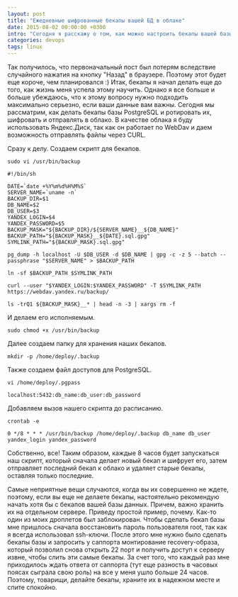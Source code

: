 ```yaml
---
layout: post
title: "Ежедневные шифрованные бекапы вашей БД в облаке"
date: 2015-08-02 00:00:00 +0300
intro: "Сегодня я расскажу о том, как можно настроить бекапы вашей базы данных в облако, что позволит избежать головной боли даже после полной потери контроля над сервером."
categories: devops
tags: linux
---
```


Так получилось, что первоначальный пост был потерям вследствие случайного нажатия на кнопку "Назад" в браузере. Поэтому этот будет еще короче, чем планировался :) Итак, бекапы я начал делать еще до того, как жизнь меня успела этому научить. Однако я все больше и больше убеждаюсь, что к этому вопросу нужно подходить максимально серьезно, если ваши данные вам важны. Сегодня мы рассматрим, как делать бекапы базы PostgreSQL и ротировать их, шифровать и отправлять в облако. В качестве облака я буду использовать Яндекс.Диск, так как он работает по WebDav и даем возможность отправлять файлы через CURL.

Сразу к делу. Создаем скрипт для бекапов.

```
sudo vi /usr/bin/backup
```

```
#!/bin/sh

DATE=`date +%Y%m%d%H%M%S`
SERVER_NAME=`uname -n`
BACKUP_DIR=$1
DB_NAME=$2
DB_USER=$3
YANDEX_LOGIN=$4
YANDEX_PASSWORD=$5
BACKUP_MASK="${BACKUP_DIR}/${SERVER_NAME}__${DB_NAME}"
BACKUP_PATH="${BACKUP_MASK}__${DATE}.sql.gpg"
SYMLINK_PATH="${BACKUP_MASK}.sql.gpg"

pg_dump -h localhost -U $DB_USER -d $DB_NAME | gpg -c -z 5 --batch --passphrase "$SERVER_NAME" > $BACKUP_PATH

ln -sf $BACKUP_PATH $SYMLINK_PATH

curl --user "$YANDEX_LOGIN:$YANDEX_PASSWORD" -T $SYMLINK_PATH https://webdav.yandex.ru/backup/

ls -trQ1 ${BACKUP_MASK}__* | head -n -3 | xargs rm -f
```

И делаем его исполняемым.

```
sudo chmod +x /usr/bin/backup
```

Далее создаем папку для хранения наших бекапов.

```
mkdir -p /home/deploy/.backup
```

Также создаем файл доступов для PostgreSQL.

```
vi /home/deploy/.pgpass
```

```
localhost:5432:db_name:db_user:db_password
```

Добавляем вызов нашего скрипта до расписанию.

```
crontab -e
```

```
0 */8 * * * /usr/bin/backup /home/deploy/.backup db_name db_user yandex_login yandex_password
```

Собственно, все! Таким образом, каждые 8 часов будет запускаться наш скрипт, который сначала делает новый бекап и шифрует его, затем отправляет последний бекап к облако и удаляет старые бекапы, оставляя только последние.

Самые неприятные вещи случаются, когда вы их совершенно не ждете, поэтому, если вы еще не делаете бекапы, настоятельно рекомендую начать хотя бы с бекапов вашей базы данных. Причем, важно хранить их на отдельном сервере. Приведу простой пример, почему. Как-то один из моих дроплетов был заблокирован. Чтобы сделать бекап базы мне пришлось сначала восстановить пароль пользователя root, так как я всегда использовал ssh-ключи. После этого мне нужно было сделать бекапы базы и запросить у саппорта монтирование recovery-образа, который позволил снова открыть 22 порт и получить доступ к серверу извне, чтобы слить эти самые бекапы. За счет того, что каждый раз мне приходилось ждать ответа от саппорта (тут еще разность в часовых поясах сыграла свою роль) на все у меня ушло больше 24 часов. Поэтому, товарищи, делайте бекапы, храните их в надежном месте и спите спокойно.
